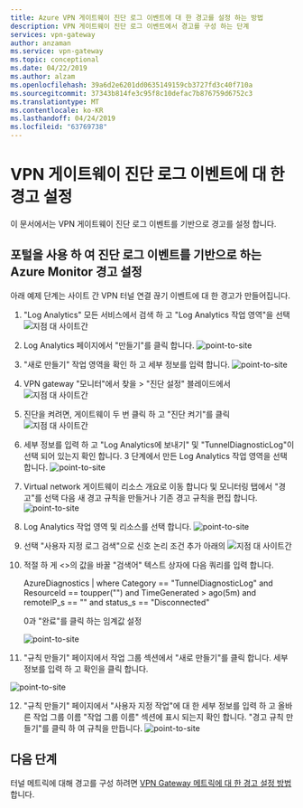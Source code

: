 ```yaml
---
title: Azure VPN 게이트웨이 진단 로그 이벤트에 대 한 경고를 설정 하는 방법
description: VPN 게이트웨이 진단 로그 이벤트에서 경고를 구성 하는 단계
services: vpn-gateway
author: anzaman
ms.service: vpn-gateway
ms.topic: conceptional
ms.date: 04/22/2019
ms.author: alzam
ms.openlocfilehash: 39a6d2e6201dd0635149159cb3727fd3c40f710a
ms.sourcegitcommit: 37343b814fe3c95f8c10defac7b876759d6752c3
ms.translationtype: MT
ms.contentlocale: ko-KR
ms.lasthandoff: 04/24/2019
ms.locfileid: "63769738"
---
```

# <a name="setting-up-alerts-on-vpn-gateway-diagnostic-log-events"></a>VPN 게이트웨이 진단 로그 이벤트에 대 한 경고 설정

이 문서에서는 VPN 게이트웨이 진단 로그 이벤트를 기반으로 경고를 설정 합니다.


## <a name="setup"></a>포털을 사용 하 여 진단 로그 이벤트를 기반으로 하는 Azure Monitor 경고 설정

아래 예제 단계는 사이트 간 VPN 터널 연결 끊기 이벤트에 대 한 경고가 만들어집니다.



1. "Log Analytics" 모든 서비스에서 검색 하 고 "Log Analytics 작업 영역"을 선택 ![지점 대 사이트간](./media/vpn-gateway-howto-setup-alerts-virtual-network-gateway-log/log-alert0.png "만들기")

2. Log Analytics 페이지에서 "만들기"를 클릭 합니다.
![point-to-site](./media/vpn-gateway-howto-setup-alerts-virtual-network-gateway-log/log-alert1.png  "Select")

3. "새로 만들기" 작업 영역을 확인 하 고 세부 정보를 입력 합니다.
![point-to-site](./media/vpn-gateway-howto-setup-alerts-virtual-network-gateway-log/log-alert2.png  "Select")

4. VPN gateway "모니터"에서 찾을 > "진단 설정" 블레이드에서 ![지점 대 사이트간](./media/vpn-gateway-howto-setup-alerts-virtual-network-gateway-log/log-alert3.png  "선택")

5. 진단을 켜려면, 게이트웨이 두 번 클릭 하 고 "진단 켜기"를 클릭 ![지점 대 사이트간](./media/vpn-gateway-howto-setup-alerts-virtual-network-gateway-log/log-alert4.png  "선택")

6. 세부 정보를 입력 하 고 "Log Analytics에 보내기" 및 "TunnelDiagnosticLog"이 선택 되어 있는지 확인 합니다. 3 단계에서 만든 Log Analytics 작업 영역을 선택 합니다.
![point-to-site](./media/vpn-gateway-howto-setup-alerts-virtual-network-gateway-log/log-alert5.png  "Select")

7. Virtual network 게이트웨이 리소스 개요로 이동 합니다 및 모니터링 탭에서 "경고"를 선택 다음 새 경고 규칙을 만들거나 기존 경고 규칙을 편집 합니다.
![point-to-site](./media/vpn-gateway-howto-setup-alerts-virtual-network-gateway-log/log-alert6.png  "Select")

8. Log Analytics 작업 영역 및 리소스를 선택 합니다.
![point-to-site](./media/vpn-gateway-howto-setup-alerts-virtual-network-gateway-log/log-alert7.png  "Select")

9. 선택 "사용자 지정 로그 검색"으로 신호 논리 조건 추가 아래의 ![지점 대 사이트간](./media/vpn-gateway-howto-setup-alerts-virtual-network-gateway-log/log-alert8.png  "선택")

10. 적절 하 게 <>의 값을 바꿀 "검색어" 텍스트 상자에 다음 쿼리를 입력 합니다.

    AzureDiagnostics | where Category  == "TunnelDiagnosticLog" and ResourceId == toupper("<RESOURCEID OF GATEWAY>") and TimeGenerated > ago(5m) and remoteIP_s == "<REMOTE IP OF TUNNEL>" and status_s == "Disconnected"

    0과 "완료"를 클릭 하는 임계값 설정

    ![point-to-site](./media/vpn-gateway-howto-setup-alerts-virtual-network-gateway-log/log-alert9.png  "Select")

11. "규칙 만들기" 페이지에서 작업 그룹 섹션에서 "새로 만들기"를 클릭 합니다. 세부 정보를 입력 하 고 확인을 클릭 합니다.

![point-to-site](./media/vpn-gateway-howto-setup-alerts-virtual-network-gateway-log/log-alert10.png  "Select")

12. "규칙 만들기" 페이지에서 "사용자 지정 작업"에 대 한 세부 정보를 입력 하 고 올바른 작업 그룹 이름 "작업 그룹 이름" 섹션에 표시 되는지 확인 합니다. "경고 규칙 만들기"를 클릭 하 여 규칙을 만듭니다.
![point-to-site](./media/vpn-gateway-howto-setup-alerts-virtual-network-gateway-log/log-alert11.png  "Select")

## <a name="next-steps"></a>다음 단계

터널 메트릭에 대해 경고를 구성 하려면 [VPN Gateway 메트릭에 대 한 경고 설정 방법](vpn-gateway-howto-setup-alerts-virtual-network-gateway-metric.md)합니다.
